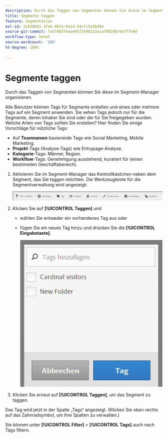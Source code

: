 ```yaml
---
description: Durch das Taggen von Segmenten können Sie diese im Segment-Manager organisieren.
title: Segmente taggen
feature: Segmentation
exl-id: 2c838bb1-3fab-467a-9a1d-54c7c5a3b49e
source-git-commit: 7a47d837eeae65f2e98123aca78029bfeb7ffe9d
workflow-type: tm+mt
source-wordcount: '185'
ht-degree: 100%

---
```


# Segmente taggen

Durch das Taggen von Segmenten können Sie diese im Segment-Manager organisieren.

Alle Benutzer können Tags für Segmente erstellen und eines oder mehrere Tags auf ein Segment anwenden. Sie sehen Tags jedoch nur für die Segmente, deren Inhaber Sie sind oder die für Sie freigegeben wurden. Welche Arten von Tags sollten Sie erstellen? Hier finden Sie einige Vorschläge für nützliche Tags:

* Auf **Teamnamen** basierende Tags wie Social Marketing, Mobile Marketing.
* **Projekt**-Tags (Analyse-Tags) wie Entrypage-Analyse.
* **Kategorie**-Tags: Männer, Region.
* **Workflow**-Tags: Genehmigung ausstehend, kuratiert für (einen bestimmten Geschäftsbereich).

1. Aktivieren Sie im Segment-Manager das Kontrollkästchen neben dem Segment, das Sie taggen möchten. Die Werkzeugleiste für die Segmentverwaltung wird angezeigt:

   ![](assets/segment_mgmt_toolbar.png)

1. Klicken Sie auf **[!UICONTROL Taggen]** und

   * wählen Sie entweder ein vorhandenes Tag aus oder
   * fügen Sie ein neues Tag hinzu und drücken Sie die **[!UICONTROL Eingabetaste]**.

     ![](assets/tagging_ui.png)

1. Klicken Sie erneut auf **[!UICONTROL Taggen]**, um das Segment zu taggen.

Das Tag wird jetzt in der Spalte „Tags“ angezeigt. (Klicken Sie oben rechts auf das Zahnradsymbol, um Ihre Spalten zu verwalten.)

Sie können unter **[!UICONTROL Filter]** > **[!UICONTROL Tags]** auch nach Tags filtern.
